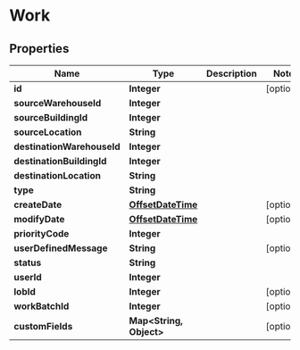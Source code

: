 
# Work

## Properties
Name | Type | Description | Notes
------------ | ------------- | ------------- | -------------
**id** | **Integer** |  |  [optional]
**sourceWarehouseId** | **Integer** |  | 
**sourceBuildingId** | **Integer** |  | 
**sourceLocation** | **String** |  | 
**destinationWarehouseId** | **Integer** |  | 
**destinationBuildingId** | **Integer** |  | 
**destinationLocation** | **String** |  | 
**type** | **String** |  | 
**createDate** | [**OffsetDateTime**](OffsetDateTime.md) |  |  [optional]
**modifyDate** | [**OffsetDateTime**](OffsetDateTime.md) |  |  [optional]
**priorityCode** | **Integer** |  | 
**userDefinedMessage** | **String** |  |  [optional]
**status** | **String** |  | 
**userId** | **Integer** |  | 
**lobId** | **Integer** |  |  [optional]
**workBatchId** | **Integer** |  |  [optional]
**customFields** | **Map&lt;String, Object&gt;** |  |  [optional]



